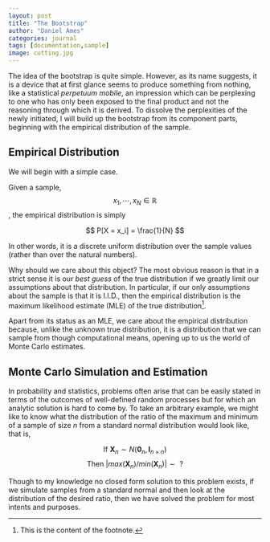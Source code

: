 ```yaml
---
layout: post
title: "The Bootstrap"
author: "Daniel Ames"
categories: journal
tags: [documentation,sample]
image: cutting.jpg
---
```


The idea of the bootstrap is quite simple. However, as its name suggests, it is a device that at first glance seems to produce something from nothing, like a statistical _perpetuum mobile_, an impression which can be perplexing to one who has only been exposed to the final product and not the reasoning through which it is derived. To dissolve the perplexities of the newly initiated, I will build up the bootstrap from its component parts, beginning with the empirical distribution of the sample. 

## Empirical Distribution

We will begin with a simple case.

Given a sample, $$x_{1},\cdots,x_{N} \in \mathbb{R}$$, the empirical distribution is simply

$$
P[X = x_i] = \frac{1}{N} 
$$

In other words, it is a discrete uniform distribution over the sample values (rather than over the natural numbers).

Why should we care about this object? The most obvious reason is that in a strict sense it is our _best guess_ of the true distribution if we greatly limit our assumptions about that distribution. In particular, if our only assumptions about the sample is that it is I.I.D., then the empirical distribution is the maximum likelihood estimate (MLE) of the true distribution[^1].

Apart from its status as an MLE, we care about the empirical distribution because, unlike the unknown true distribution, it is a distribution that we can sample from though computational means, opening up to us the world of Monte Carlo estimates.


## Monte Carlo Simulation and Estimation

In probability and statistics, problems often arise that can be easily stated in terms of the outcomes of well-defined random processes but for which an analytic solution is hard to come by. To take an arbitrary example, we might like to know what the distribution of the ratio of the maximum and minimum of a sample of size $n$ from a standard normal distribution would look like, that is,

$$
\text{If  } \boldsymbol{X}_{n} \sim N(\boldsymbol{0}_{n},\boldsymbol{I}_{n\times n})
$$
$$
\text{Then } | max(\boldsymbol{X}_{n})/min(\boldsymbol{X}_{n}) |  \sim \text{  ?}
$$

Though to my knowledge no closed form solution to this problem exists, if we simulate samples from a standard normal and then look at the distribution of the desired ratio, then we have solved the problem for most intents and purposes.

[^1]: This is the content of the footnote.

